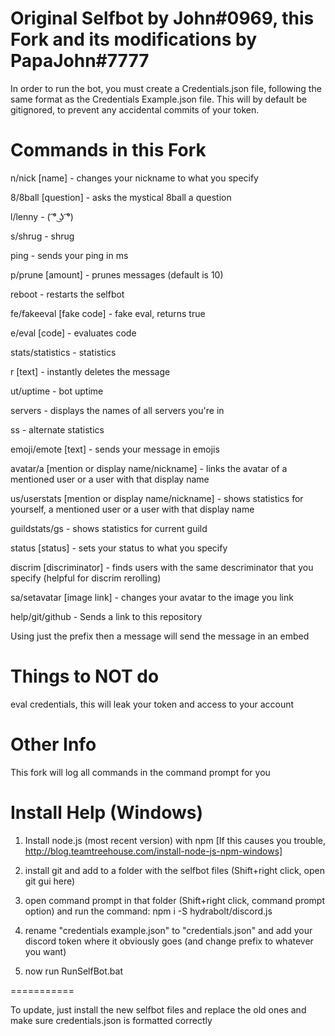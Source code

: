 # Original Selfbot by John#0969, this Fork and its modifications by PapaJohn#7777
In order to run the bot, you must create a Credentials.json file, following the same format as the Credentials Example.json file. This will by default be gitignored, to prevent any accidental commits of your token.



# Commands in this Fork

n/nick [name] - changes your nickname to what you specify

8/8ball [question] - asks the mystical 8ball a question

l/lenny - ( ͡° ͜ʖ ͡°)

s/shrug - shrug

ping - sends your ping in ms

p/prune [amount] - prunes messages (default is 10)

reboot - restarts the selfbot

fe/fakeeval [fake code] - fake eval, returns true

e/eval [code] - evaluates code

stats/statistics - statistics

r [text] - instantly deletes the message

ut/uptime - bot uptime 

servers - displays the names of all servers you're in

ss - alternate statistics

emoji/emote [text] - sends your message in emojis

avatar/a [mention or display name/nickname] - links the avatar of a mentioned user or a user with that display name

us/userstats [mention or display name/nickname] - shows statistics for yourself, a mentioned user or a user with that display name

guildstats/gs - shows statistics for current guild

status [status] - sets your status to what you specify

discrim [discriminator] - finds users with the same descriminator that you specify (helpful for discrim rerolling)

sa/setavatar [image link] - changes your avatar to the image you link

help/git/github - Sends a link to this repository

Using just the prefix then a message will send the message in an embed

# Things to NOT do

eval credentials, this will leak your token and access to your account

# Other Info

This fork will log all commands in the command prompt for you

# Install Help (Windows)
1. Install node.js (most recent version) with npm [If this causes you trouble, http://blog.teamtreehouse.com/install-node-js-npm-windows]

2. install git and add to a folder with the selfbot files (Shift+right click, open git gui here)

3. open command prompt in that folder (Shift+right click, command prompt option) and run the command: npm i -S hydrabolt/discord.js

4. rename "credentials example.json" to "credentials.json" and add your discord token where it obviously goes (and change prefix to whatever you want)

5. now run RunSelfBot.bat

===========

To update, just install the new selfbot files and replace the old ones and make sure credentials.json is formatted correctly
